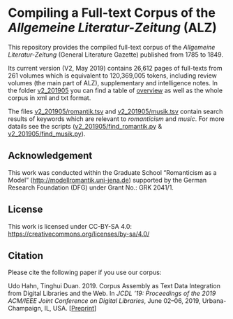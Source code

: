 # Compiling a Full-text Corpus of the *Allgemeine Literatur-Zeitung* (ALZ)

This repository provides the compiled full-text corpus of the *Allgemeine Literatur-Zeitung* (General Literature Gazette) published from 1785 to 1849.

Its current version (V2, May 2019) contains 26,612 pages of full-texts from 261 volumes which is equivalent to 120,369,005 tokens, including review volumes (the main part of ALZ), supplementary and intelligence notes. In the folder [v2_201905](v2_201905) you can find a table of [overview](v2_201905/ALZ_V2_Overview.tsv) as well as the whole corpus in xml and txt format.

The files [v2_201905/romantik.tsv](v2_201905/romantik.tsv) and [v2_201905/musik.tsv](v2_201905/musik.tsv) contain search results of keywords which are relevant to *romanticism* and *music*. For more datails see the scripts ([v2_201905/find_romantik.py](v2_201905/romantik.py) & [v2_201905/find_musik.py](v2_201905/musik.py)).

## Acknowledgement
This work was conducted within the Graduate School “Romanticism as a Model” (http://modellromantik.uni-jena.de) supported by the German Research Foundation (DFG) under Grant No.: GRK 2041/1.

## License
This work is licensed under CC-BY-SA 4.0: https://creativecommons.org/licenses/by-sa/4.0/

## Citation
Please cite the following paper if you use our corpus:

Udo Hahn, Tinghui Duan. 2019. Corpus Assembly as Text Data Integration from Digital Libraries and the Web. In *JCDL ’19: Proceedings of the 2019 ACM/IEEE Joint Conference on Digital Libraries*, June 02–06, 2019, Urbana-Champaign, IL, USA. [[Preprint](https://julielab.de/downloads/publications/papers/Hahn_Duan_2019_JCDL.pdf)]
